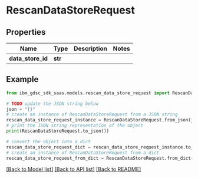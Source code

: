 # RescanDataStoreRequest


## Properties

Name | Type | Description | Notes
------------ | ------------- | ------------- | -------------
**data_store_id** | **str** |  | 

## Example

```python
from ibm_gdsc_sdk_saas.models.rescan_data_store_request import RescanDataStoreRequest

# TODO update the JSON string below
json = "{}"
# create an instance of RescanDataStoreRequest from a JSON string
rescan_data_store_request_instance = RescanDataStoreRequest.from_json(json)
# print the JSON string representation of the object
print(RescanDataStoreRequest.to_json())

# convert the object into a dict
rescan_data_store_request_dict = rescan_data_store_request_instance.to_dict()
# create an instance of RescanDataStoreRequest from a dict
rescan_data_store_request_from_dict = RescanDataStoreRequest.from_dict(rescan_data_store_request_dict)
```
[[Back to Model list]](../README.md#documentation-for-models) [[Back to API list]](../README.md#documentation-for-api-endpoints) [[Back to README]](../README.md)


